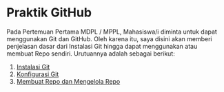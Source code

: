 # Praktik GitHub
Pada Pertemuan Pertama MDPL / MPPL, Mahasiswa/i diminta untuk dapat menggunakan Git dan GitHub. Oleh karena itu, saya disini akan memberi penjelasan dasar dari Instalasi Git hingga dapat menggunakan atau membuat Repo sendiri. Urutuannya adalah sebagai berikut:
1. [Instalasi Git](https://github.com/liberated-guardian/01-git-github/blob/main/Instalasi-git.md)
2. [Konfigurasi Git](https://github.com/liberated-guardian/01-git-github/blob/main/Konfigurasi-Git.md)
3. [Membuat Repo dan Mengelola Repo](https://github.com/liberated-guardian/01-git-github/blob/main/Membuat-dan-Mengelola-Repo.md)